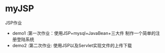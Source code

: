 # myJSP
JSP作业

- demo1 :第一次作业：使用JSP+mysql+JavaBean+三大件 制作一个简单的注册登陆系统
- demo2 :第二次作业: 使用JSP以及Servlet实现文件的上传下载
